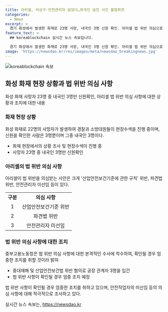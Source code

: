 ```yaml
---
title: 아리셀, 비상구·안전관리자 없었다…외국인 숨진 사건 불법파견
categories:
  - News
excerpt: >
  경기 화성에서 발생한 화재로 23명 사망, 내국인 3명 신원 확인. 아리셀 법 위반 의심으로 사망자 23명 중 신원 확인된 3명은 내국인으로 나머지 20명의 신원 확인 어려움. 아리셀은 안전규정 위반, 무허가 파견 업체로부터 근로자를 공급받은 것으로 확인됨. 50인 이상 화학물질 취급 사업장의 경우 안전관리자도 선임하지 않았고, 아리셀에 대한 전체작업중지 명령까지 내려짐. 이에 따라 중부고용노동청은 법 위반 사항에 대한 수사를 진행 중이며, 사망자들의 신원 확인과 안전상의 문제에 대한 조사가 진행 중임.
feature_text: >
  ## koreablockchain 실시간 뉴스 속보입니다.

  경기 화성에서 발생한 화재로 23명 사망, 내국인 3명 신원 확인. 아리셀 법 위반 의심으로 사망자 23명 중 신원 확인된 3명은 내국인으로 나머지 20명의 신원 확인 어려움. 아리셀은 안전규정 위반, 무허가 파견 업체로부터 근로자를 공급받은 것으로 확인됨. 50인 이상 화학물질 취급 사업장의 경우 안전관리자도 선임하지 않았고, 아리셀에 대한 전체작업중지 명령까지 내려짐. 이에 따라 중부고용노동청은 법 위반 사항에 대한 수사를 진행 중이며, 사망자들의 신원 확인과 안전상의 문제에 대한 조사가 진행 중임.
image: 'https://newsdao.kr/res/images/meta/newsdao_breakingnews.jpg'
---
```


<p><img src="https://newsdao.kr/res/images/meta/newsdao_breakingnews.jpg" alt="koreablockchain 속보" /></p>

<h2 data-ke-size="size26">화성 화재 현장 상황과 법 위반 의심 사항</h2>

<p data-ke-size="size16">화성 화재 사망자 23명 중 내국인 3명만 신원확인, 아리셀 법 위반 의심 사항에 대한 상황과 조치에 대한 내용</p>

<h3>화재 현장 상황</h3>

<p data-ke-size="size16">화성 화재로 22명의 사망자가 발생하여 경찰과 소방대원들이 현장수색을 진행 중이며, 신원을 확인한 사람은 3명뿐이며 그중 내국인 3명이다.</p>

<ul>
    <li>화재 현장에서의 상황 조사 및 현장수색이 진행 중</li>
    <li>사망자 23명 중 내국인 3명만 신원확인</li>
</ul>

<h3>아리셀의 법 위반 의심 사항</h3>

<p data-ke-size="size16">아리셀이 법 위반을 의심받는 사안은 크게 '산업안전보건기준에 관한 규칙' 위반, 파견법 위반, 안전관리자 미선임 등이 있다.</p>

<table>
    <tr>
        <td style="text-align: center; height: 17px;"><b>구분</b></td>
        <td style="text-align: center; height: 17px;"><b>의심 사항</b></td>
    </tr>
    <tr>
        <td style="text-align: center; height: 17px;">1</td>
        <td style="text-align: center; height: 17px;">산업안전보건기준 위반</td>
    </tr>
    <tr>
        <td style="text-align: center; height: 17px;">2</td>
        <td style="text-align: center; height: 17px;">파견법 위반</td>
    </tr>
    <tr>
        <td style="text-align: center; height: 17px;">3</td>
        <td style="text-align: center; height: 17px;">안전관리자 미선임</td>
    </tr>
</table>

<h3>법 위반 의심 사항에 대한 조치</h3>

<p data-ke-size="size16">중부고용노동청은 법 위반 의심 사항에 대한 본격적인 수사에 착수하여, 확인될 경우 엄중한 조치를 취할 것이라 밝혀</p>

<ul>
    <li>중대재해 및 산업안전보건법 위반 혐의로 공장 관계자 3명을 입건</li>
    <li>법 위반 사항이 확인될 경우 엄중 조치 예정</li>
</ul>

<p data-ke-size="size16">법 위반 사항이 확인될 경우 엄중한 조치를 취하고 있으며, 안전작업자의 미선임 등의 의심 사항에 대해 적극적으로 조사하고 있다.</p>
실시간 뉴스 속보는, <a href="https://newsdao.kr" rel="dofollow">https://newsdao.kr</a>


